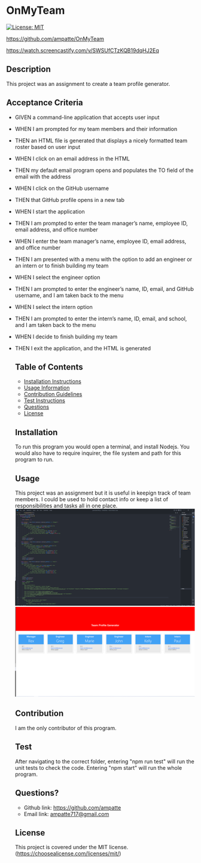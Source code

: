 # OnMyTeam

  [![License: MIT](https://img.shields.io/badge/License-MIT-yellow.svg)](https://opensource.org/licenses/MIT)

https://github.com/ampatte/OnMyTeam

https://watch.screencastify.com/v/SWSUfCTzKQB19dqHJ2Eq
  ## Description
  This project was an assignment to create a team profile generator.

  ## Acceptance Criteria
* GIVEN a command-line application that accepts user input
* WHEN I am prompted for my team members and their information
* THEN an HTML file is generated that displays a nicely formatted team roster based on user input
* WHEN I click on an email address in the HTML
* THEN my default email program opens and populates the TO field of the email with the address
* WHEN I click on the GitHub username
* THEN that GitHub profile opens in a new tab
* WHEN I start the application
* THEN I am prompted to enter the team manager’s name, employee ID, email address, and office number
* WHEN I enter the team manager’s name, employee ID, email address, and office number
* THEN I am presented with a menu with the option to add an engineer or an intern or to finish building my team
* WHEN I select the engineer option
* THEN I am prompted to enter the engineer’s name, ID, email, and GitHub username, and I am taken back to the menu
* WHEN I select the intern option
* THEN I am prompted to enter the intern’s name, ID, email, and school, and I am taken back to the menu
* WHEN I decide to finish building my team
* THEN I exit the application, and the HTML is generated

  ## Table of Contents
  - [Installation Instructions](#Installation)
  - [Usage Information](#Usage)
  - [Contribution Guidelines](#Contribution)
  - [Test Instructions](#Test)
  - [Questions](#Questions)
  - [License](#License)
  
  ## Installation
  To run this program you would open a terminal, and install Nodejs. You would also have to require inquirer, the file system and path for this program to run.

  ## Usage
  This project was an assignment but it is useful in keepign track of team members. I could be used to hold contact info or keep a list of responsibilities and tasks all in one place.
  ![alt text](Assets/code.png)
  ![alt text](Assets/OnMyTeam.png)
  
  ## Contribution
  I am the only contributor of this program.

  ## Test
  After navigating to the correct folder, entering "npm run test" will run the unit tests to check the code. Entering "npm start" will run the whole program. 

  ## Questions?
  - Github link: https://github.com/ampatte
  - Email link: ampatte717@gmail.com

  ## License
    This project is covered under the MIT license.(https://choosealicense.com/licenses/mit/)
